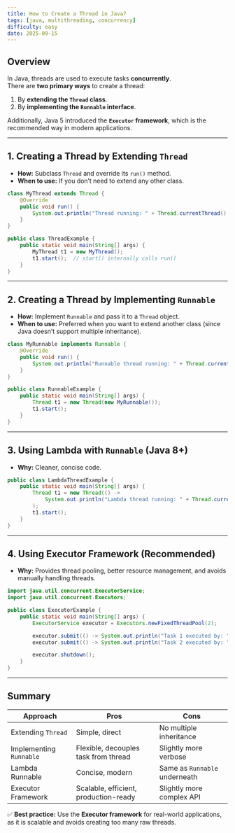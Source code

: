 ```yaml
---
title: How to Create a Thread in Java?
tags: [java, multithreading, concurrency]
difficulty: easy
date: 2025-09-15
---
```


## Overview
In Java, threads are used to execute tasks **concurrently**.  
There are **two primary ways** to create a thread:

1. By **extending the `Thread` class**.  
2. By **implementing the `Runnable` interface**.  

Additionally, Java 5 introduced the **`Executor` framework**, which is the recommended way in modern applications.

---

## 1. Creating a Thread by Extending `Thread`
- **How:** Subclass `Thread` and override its `run()` method.
- **When to use:** If you don’t need to extend any other class.

```java
class MyThread extends Thread {
    @Override
    public void run() {
        System.out.println("Thread running: " + Thread.currentThread().getName());
    }
}

public class ThreadExample {
    public static void main(String[] args) {
        MyThread t1 = new MyThread();
        t1.start();  // start() internally calls run()
    }
}
```

---

## 2. Creating a Thread by Implementing `Runnable`
- **How:** Implement `Runnable` and pass it to a `Thread` object.
- **When to use:** Preferred when you want to extend another class (since Java doesn’t support multiple inheritance).

```java
class MyRunnable implements Runnable {
    @Override
    public void run() {
        System.out.println("Runnable thread running: " + Thread.currentThread().getName());
    }
}

public class RunnableExample {
    public static void main(String[] args) {
        Thread t1 = new Thread(new MyRunnable());
        t1.start();
    }
}
```

---

## 3. Using Lambda with `Runnable` (Java 8+)
- **Why:** Cleaner, concise code.

```java
public class LambdaThreadExample {
    public static void main(String[] args) {
        Thread t1 = new Thread(() -> 
            System.out.println("Lambda thread running: " + Thread.currentThread().getName())
        );
        t1.start();
    }
}
```

---

## 4. Using Executor Framework (Recommended)
- **Why:** Provides thread pooling, better resource management, and avoids manually handling threads.

```java
import java.util.concurrent.ExecutorService;
import java.util.concurrent.Executors;

public class ExecutorExample {
    public static void main(String[] args) {
        ExecutorService executor = Executors.newFixedThreadPool(2);

        executor.submit(() -> System.out.println("Task 1 executed by: " + Thread.currentThread().getName()));
        executor.submit(() -> System.out.println("Task 2 executed by: " + Thread.currentThread().getName()));

        executor.shutdown();
    }
}
```

---

## Summary

| Approach               | Pros | Cons |
|------------------------|------|------|
| Extending `Thread`     | Simple, direct | No multiple inheritance |
| Implementing `Runnable`| Flexible, decouples task from thread | Slightly more verbose |
| Lambda Runnable        | Concise, modern | Same as `Runnable` underneath |
| Executor Framework     | Scalable, efficient, production-ready | Slightly more complex API |

✅ **Best practice:** Use the **Executor framework** for real-world applications, as it is scalable and avoids creating too many raw threads.

